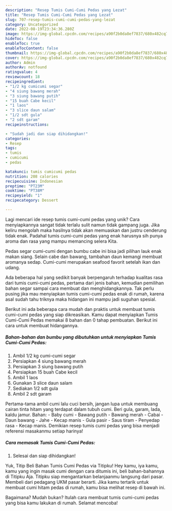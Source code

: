 ```yaml
---
description: "Resep Tumis Cumi-Cumi Pedas yang Lezat"
title: "Resep Tumis Cumi-Cumi Pedas yang Lezat"
slug: 707-resep-tumis-cumi-cumi-pedas-yang-lezat
category: Uncategorized
date: 2022-08-19T23:34:36.280Z
image: https://img-global.cpcdn.com/recipes/a90f2b0da8ef7837/680x482cq70/tumis-cumi-cumi-pedas-foto-resep-utama.jpg
hideToc: false
enableToc: true
enableTocContent: false
thumbnail: https://img-global.cpcdn.com/recipes/a90f2b0da8ef7837/680x482cq70/tumis-cumi-cumi-pedas-foto-resep-utama.jpg
cover: https://img-global.cpcdn.com/recipes/a90f2b0da8ef7837/680x482cq70/tumis-cumi-cumi-pedas-foto-resep-utama.jpg
author: Admin
authorAv: notfound
ratingvalue: 4
reviewcount: 18
recipeingredient:
- "1/2 kg cumicumi segar"
- "4 siung bawang merah"
- "3 siung bawang putih"
- "15 buah Cabe kecil"
- "1 laos"
- "3 slice daun salam"
- "1/2 sdt gula"
- "2 sdt garam"
recipeinstructions:

- "Sudah jadi dan siap dihidangkan!"
categories:
- Resep
tags:
- tumis
- cumicumi
- pedas

katakunci: tumis cumicumi pedas 
nutrition: 208 calories
recipecuisine: Indonesian
preptime: "PT23M"
cooktime: "PT38M"
recipeyield: "1"
recipecategory: Dessert

---
```





Lagi mencari ide resep tumis cumi-cumi pedas yang unik? Cara menyiapkannya sangat tidak terlalu sulit namun tidak gampang juga. Jika keliru mengolah maka hasilnya tidak akan memuaskan dan justru cenderung tidak enak. Padahal tumis cumi-cumi pedas yang enak harusnya sih punya aroma dan rasa yang mampu memancing selera Kita.





Pedas segar cumi-cumi dengan bumbu cabe ini bisa jadi pilihan lauk enak makan siang. Selain cabe dan bawang, tambahan daun kemangi membuat aromanya sedap. Cumi-cumi merupakan seafood favorit setelah ikan dan udang.

Ada beberapa hal yang sedikit banyak berpengaruh terhadap kualitas rasa dari tumis cumi-cumi pedas, pertama dari jenis bahan, kemudian pemilihan bahan segar sampai cara membuat dan menghidangkannya. Tak perlu pusing jika mau menyiapkan tumis cumi-cumi pedas enak di rumah, karena asal sudah tahu triknya maka hidangan ini mampu jadi suguhan spesial.






Berikut ini ada beberapa cara mudah dan praktis untuk membuat tumis cumi-cumi pedas yang siap dikreasikan. Kamu dapat menyiapkan Tumis Cumi-Cumi Pedas memakai 8 bahan dan 0 tahap pembuatan. Berikut ini cara untuk membuat hidangannya.

<!--inarticleads1-->

##### Bahan-bahan dan bumbu yang dibutuhkan untuk menyiapkan Tumis Cumi-Cumi Pedas:

1. Ambil 1/2 kg cumi-cumi segar
1. Persiapkan 4 siung bawang merah
1. Persiapkan 3 siung bawang putih
1. Persiapkan 15 buah Cabe kecil
1. Ambil 1 laos
1. Gunakan 3 slice daun salam
1. Sediakan 1/2 sdt gula
1. Ambil 2 sdt garam


Pertama-tama ambil cumi lalu cuci bersih, jangan lupa untuk membuang cairan tinta hitam yang terdapat dalam tubuh cumi. Beri gula, garam, lada, kaldu jamur. Bahan: - Baby cumi - Bawang putih - Bawang merah - Cabai - Daun bawang - Jahe - Kecap manis - Gula pasir - Saus tiram - Penyedap rasa - Kecap manis. Demikian resep tumis cumi pedas yang bisa menjadi referensi masakanmu setiap harinya! 

<!--inarticleads2-->

##### Cara memasak Tumis Cumi-Cumi Pedas:


1. Selesai dan siap dihidangkan!

Yuk, Titip Beli Bahan Tumis Cumi Pedas via Titipku! Hey kamu, iya kamu, kamu yang ingin masak cumi dengan cara ditumis ini, beli bahan-bahannya di Titipku Aja. Titipku siap mengantarkan belanjaanmu langsung dari pasar. Membeli dari pedagang UKM pasar berarti. Jika kamu tertarik untuk membuat cumi hitam pedas di rumah, kamu bisa melihat resep di bawah ini. 

Bagaimana? Mudah bukan? Itulah cara membuat tumis cumi-cumi pedas yang bisa kamu lakukan di rumah. Selamat mencoba!
